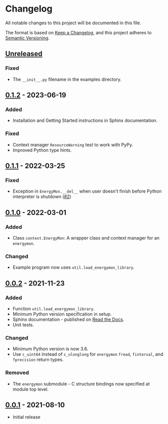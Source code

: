 # Changelog
All notable changes to this project will be documented in this file.

The format is based on [Keep a Changelog](https://keepachangelog.com/en/1.0.0/),
and this project adheres to [Semantic Versioning](https://semver.org/spec/v2.0.0.html).

## [Unreleased]

### Fixed
- The `__init__.py` filename in the examples directory.


## [0.1.2] - 2023-06-19

### Added
- Installation and Getting Started instructions in Sphinx documentation.

### Fixed
- Context manager `ResourceWarning` test to work with PyPy.
- Improved Python type hints.


## [0.1.1] - 2022-03-25

### Fixed
- Exception in `EnergyMon.__del__` when user doesn't finish before Python interpreter is shutdown ([#2])


## [0.1.0] - 2022-03-01

### Added
- Class `context.EnergyMon`: A wrapper class and context manager for an `energymon`.

### Changed
- Example program now uses `util.load_energymon_library`.


## [0.0.2] - 2021-11-23

### Added
- Function `util.load_energymon_library`.
- Minimum Python version specification in setup.
- Sphinx documentation - published on [Read the Docs](https://energymon-py.readthedocs.io/).
- Unit tests.

### Changed
- Minimum Python version is now 3.6.
- Use `c_uint64` instead of `c_ulonglong` for `energymon` `fread`, `finterval`, and `fprecision` return types.

### Removed
- The `energymon` submodule - C structure bindings now specified at module top level.


## [0.0.1] - 2021-08-10

- Initial release

[Unreleased]: https://github.com/energymon/energymon-py/compare/v0.1.2...HEAD
[0.1.2]: https://github.com/energymon/energymon-py/compare/v0.1.1...v0.1.2
[0.1.1]: https://github.com/energymon/energymon-py/compare/v0.1.0...v0.1.1
[0.1.0]: https://github.com/energymon/energymon-py/compare/v0.0.2...v0.1.0
[0.0.2]: https://github.com/energymon/energymon-py/compare/v0.0.1...v0.0.2
[0.0.1]: https://github.com/energymon/energymon-py/releases/tag/v0.0.1
[#2]: https://github.com/energymon/energymon-py/issues/2
